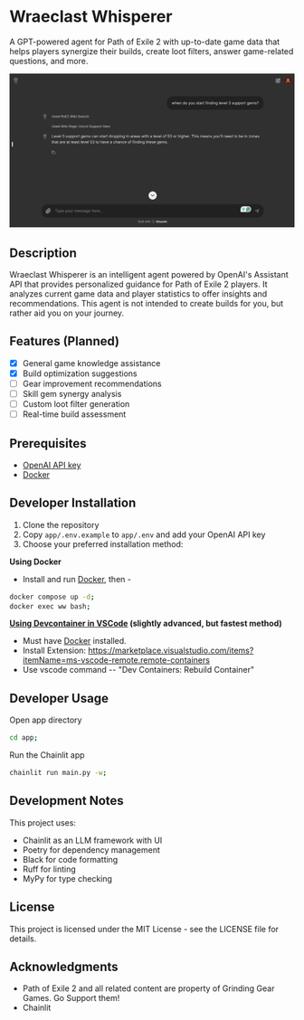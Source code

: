 # Wraeclast Whisperer

A GPT-powered agent for Path of Exile 2 with up-to-date game data that helps players synergize their builds, create loot filters, answer game-related questions, and more.

![alt text](screenshots/lvl3_support_gems.png)

## Description

Wraeclast Whisperer is an intelligent agent powered by OpenAI's Assistant API that provides personalized guidance for Path of Exile 2 players. It analyzes current game data and player statistics to offer insights and recommendations. This agent is not intended to create builds for you, but rather aid you on your journey. 

## Features (Planned)

- [x] General game knowledge assistance
- [x] Build optimization suggestions
- [ ] Gear improvement recommendations  
- [ ] Skill gem synergy analysis
- [ ] Custom loot filter generation
- [ ] Real-time build assessment

## Prerequisites

- [OpenAI API key](https://platform.openai.com/settings/organization/api-keys)
- [Docker](https://www.docker.com/products/docker-desktop/)

## Developer Installation

1. Clone the repository
2. Copy `app/.env.example` to `app/.env` and add your OpenAI API key
3. Choose your preferred installation method:

**Using Docker**
- Install and run [Docker](https://www.docker.com/products/docker-desktop/), then -
```sh
docker compose up -d;
docker exec ww bash;
```

**[Using Devcontainer in VSCode](https://code.visualstudio.com/docs/devcontainers/tutorial) (slightly advanced, but fastest method)** 
- Must have [Docker](https://www.docker.com/products/docker-desktop/) installed. 
- Install Extension: https://marketplace.visualstudio.com/items?itemName=ms-vscode-remote.remote-containers
- Use vscode command -- "Dev Containers: Rebuild Container" 

## Developer Usage
Open app directory
```sh
cd app;
```

Run the Chainlit app
```sh
chainlit run main.py -w;
```

## Development Notes

This project uses:

- Chainlit as an LLM framework with UI
- Poetry for dependency management
- Black for code formatting
- Ruff for linting
- MyPy for type checking

## License

This project is licensed under the MIT License - see the LICENSE file for details.

## Acknowledgments

- Path of Exile 2 and all related content are property of Grinding Gear Games. Go Support them!
- Chainlit
